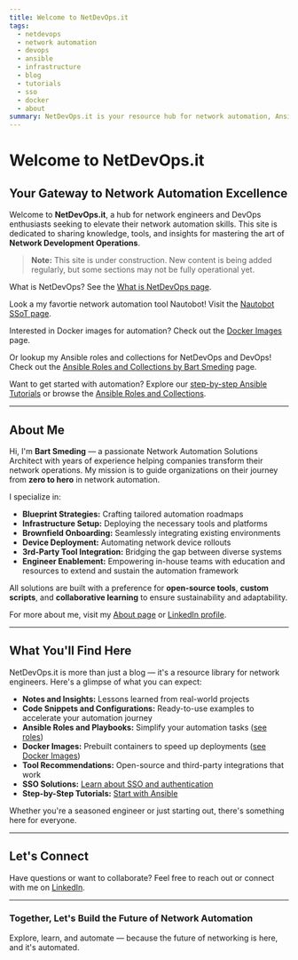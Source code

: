 ```yaml
---
title: Welcome to NetDevOps.it
tags:
  - netdevops
  - network automation
  - devops
  - ansible
  - infrastructure
  - blog
  - tutorials
  - sso
  - docker
  - about
summary: NetDevOps.it is your resource hub for network automation, Ansible, Docker, SSO, and DevOps tutorials, roles, and best practices.
---
```


# Welcome to NetDevOps.it

## Your Gateway to Network Automation Excellence

Welcome to **NetDevOps.it**, a hub for network engineers and DevOps enthusiasts seeking to elevate their network automation skills. This site is dedicated to sharing knowledge, tools, and insights for mastering the art of **Network Development Operations**.

> **Note:** This site is under construction. New content is being added regularly, but some sections may not be fully operational yet.

What is NetDevOps? See the [What is NetDevOps page](netdevops.md).

Look a my favortie network automation tool Nautobot! Visit the [Nautobot SSoT page](nautobot_ssot.md).

Interested in Docker images for automation? Check out the [Docker Images](docker_images.md) page.

Or lookup my Ansible roles and collections for NetDevOps and DevOps! Check out the [Ansible Roles and Collections by Bart Smeding](ansible_roles_and_collections.md) page.

Want to get started with automation? Explore our [step-by-step Ansible Tutorials](tutorials/ansible_tutorial_1_concepts.md) or browse the [Ansible Roles and Collections](ansible_roles_and_collections.md).

---

## About Me

Hi, I'm **Bart Smeding** — a passionate Network Automation Solutions Architect with years of experience helping companies transform their network operations. My mission is to guide organizations on their journey from **zero to hero** in network automation.

I specialize in:
- **Blueprint Strategies:** Crafting tailored automation roadmaps
- **Infrastructure Setup:** Deploying the necessary tools and platforms
- **Brownfield Onboarding:** Seamlessly integrating existing environments
- **Device Deployment:** Automating network device rollouts
- **3rd-Party Tool Integration:** Bridging the gap between diverse systems
- **Engineer Enablement:** Empowering in-house teams with education and resources to extend and sustain the automation framework

All solutions are built with a preference for **open-source tools**, **custom scripts**, and **collaborative learning** to ensure sustainability and adaptability.

For more about me, visit my [About page](about.md) or [LinkedIn profile](https://www.linkedin.com/in/bartsmeding/).

---

## What You'll Find Here

NetDevOps.it is more than just a blog — it's a resource library for network engineers. Here's a glimpse of what you can expect:
- **Notes and Insights:** Lessons learned from real-world projects
- **Code Snippets and Configurations:** Ready-to-use examples to accelerate your automation journey
- **Ansible Roles and Playbooks:** Simplify your automation tasks ([see roles](ansible_roles_and_collections.md))
- **Docker Images:** Prebuilt containers to speed up deployments ([see Docker Images](docker_images.md))
- **Tool Recommendations:** Open-source and third-party integrations that work
- **SSO Solutions:** [Learn about SSO and authentication](sso.md)
- **Step-by-Step Tutorials:** [Start with Ansible](tutorials/ansible_tutorial_1_concepts.md)

Whether you're a seasoned engineer or just starting out, there's something here for everyone.

---

## Let's Connect

Have questions or want to collaborate? Feel free to reach out or connect with me on [LinkedIn](https://www.linkedin.com/in/bartsmeding/).

---

### Together, Let's Build the Future of Network Automation

Explore, learn, and automate — because the future of networking is here, and it's automated.
